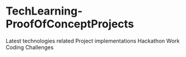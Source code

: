 # TechLearning-ProofOfConceptProjects
Latest technologies related Project implementations
Hackathon Work
Coding Challenges
